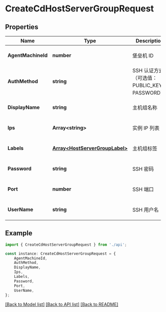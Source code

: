 # CreateCdHostServerGroupRequest


## Properties

Name | Type | Description | Notes
------------ | ------------- | ------------- | -------------
**AgentMachineId** | **number** | 堡垒机 ID | [optional] [default to undefined]
**AuthMethod** | **string** | SSH 认证方式（可选值：PUBLIC_KEY、PASSWORD） | [optional] [default to undefined]
**DisplayName** | **string** | 主机组名称 | [optional] [default to undefined]
**Ips** | **Array&lt;string&gt;** | 实例 IP 列表 | [optional] [default to undefined]
**Labels** | [**Array&lt;HostServerGroupLabel&gt;**](HostServerGroupLabel.md) | 主机组标签 | [optional] [default to undefined]
**Password** | **string** | SSH 密码 | [optional] [default to undefined]
**Port** | **number** | SSH 端口 | [optional] [default to undefined]
**UserName** | **string** | SSH 用户名 | [optional] [default to undefined]

## Example

```typescript
import { CreateCdHostServerGroupRequest } from './api';

const instance: CreateCdHostServerGroupRequest = {
    AgentMachineId,
    AuthMethod,
    DisplayName,
    Ips,
    Labels,
    Password,
    Port,
    UserName,
};
```

[[Back to Model list]](../README.md#documentation-for-models) [[Back to API list]](../README.md#documentation-for-api-endpoints) [[Back to README]](../README.md)
